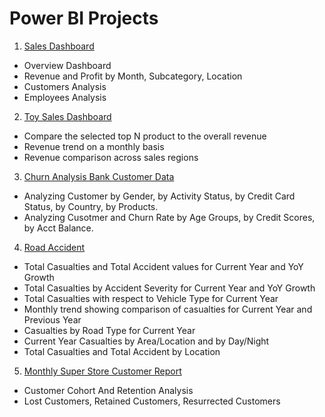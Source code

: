 # Power BI Projects
1. [Sales Dashboard]([Dashboard.pdf](https://github.com/DinhNhatAnh/Power-BI-Projects/blob/main/Dashboard.pdf))
- Overview Dashboard
- Revenue and Profit by Month, Subcategory, Location
- Customers Analysis
- Employees Analysis
2. [Toy Sales Dashboard](https://github.com/DinhNhatAnh/Power-BI-Projects/blob/main/Toy%20Sales%20Dashboard.pdf)
- Compare the selected top N product to the overall revenue
- Revenue trend on a monthly basis
- Revenue comparison across sales regions
3. [Churn Analysis Bank Customer Data](https://github.com/DinhNhatAnh/Power-BI-Projects/blob/main/Churn%20Analysis.pdf)
- Analyzing Customer by Gender, by Activity Status, by Credit Card Status, by Country, by Products.
- Analyzing Cusotmer and Churn Rate by Age Groups, by Credit Scores, by Acct Balance.
4. [Road Accident](https://github.com/DinhNhatAnh/Power-BI-Projects/blob/main/Road%20Accident%20Project.pdf)
- Total Casualties and Total Accident values for Current Year and YoY Growth
- Total Casualties by Accident Severity for Current Year and YoY Growth
- Total Casualties with respect to Vehicle Type for Current Year
- Monthly trend showing comparison of casualties for Current Year and Previous Year
- Casualties by Road Type for Current Year
- Current Year Casualties by Area/Location and by Day/Night
- Total Casualties and Total Accident by Location
5. [Monthly Super Store Customer Report](https://github.com/DinhNhatAnh/Power-BI-Projects/blob/main/SuperStore.pdf)
- Customer Cohort And Retention Analysis
- Lost Customers, Retained Customers, Resurrected Customers
